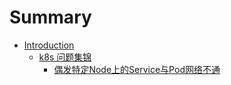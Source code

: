 # Summary

* [Introduction](README.md)
  * [k8s 问题集锦](k8s-questions/README.md)
    * [偶发特定Node上的Service与Pod网络不通](k8s-questions/case-1.md)






    